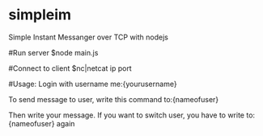 # simpleim
Simple Instant Messanger over TCP with nodejs

#Run server
$node main.js

#Connect to client
$nc|netcat ip port

#Usage:
Login with username
me:{yourusername}

To send message to user, write this command
to:{nameofuser}

Then write your message. 
If you want to switch user, you have to write to:{nameofuser} again

